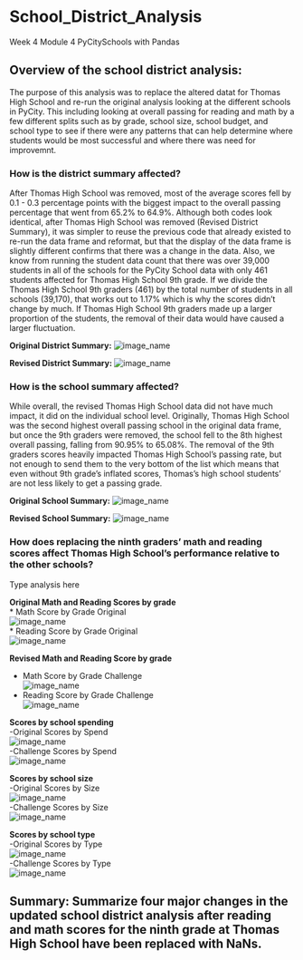 # School_District_Analysis
Week 4 Module 4 PyCitySchools with Pandas

## Overview of the school district analysis:
The purpose of this analysis was to replace the altered datat for Thomas High School and re-run the original analysis looking at the different schools in PyCity. This including looking at overall passing for reading and math by a few different splits such as by grade, school size, school budget, and school type to see if there were any patterns that can help determine where students would be most successful and where there was need for improvemnt. 


### How is the district summary affected?
After Thomas High School was removed, most of the average scores fell by 0.1 - 0.3 percentage points with the biggest impact to the overall passing percentage that went from 65.2% to 64.9%.  Although both codes look identical, after Thomas High School was removed (Revised District Summary), it was simpler to reuse the previous code that already existed to re-run the data frame and reformat, but that the display of the data frame is slightly different confirms that there was a change in the data.  Also, we know from running the student data count that there was over 39,000 students in all of the schools for the PyCity School data  with only 461 students affected for Thomas High School 9th grade. If we divide the Thomas High School 9th graders (461) by the total number of students in all schools (39,170), that works out to 1.17% which is why the scores didn’t change by much. If Thomas High School 9th graders made up a larger proportion of the students, the removal of their data would have caused a larger fluctuation.  

**Original District Summary:**
![image_name](Resources/school_summary_sorted_original.png)




**Revised District Summary:**
![image_name](Resources/school_summary_sorted_challenge.png)

### How is the school summary affected?
While overall, the revised Thomas High School data did not have much impact, it did on the individual school level. Originally, Thomas High School was the second highest overall passing school in the original data frame, but once the 9th graders were removed, the school fell to the 8th highest overall passing, falling from 90.95% to 65.08%. The removal of the 9th graders scores heavily impacted Thomas High School’s passing rate, but not enough to send them to the very bottom of the list which means that even without 9th grade’s inflated scores, Thomas’s high school students’ are not less likely to get a passing grade. 

**Original School Summary:**
![image_name](Resources/school_summary_sorted_original.png)

**Revised School Summary:**
![image_name](Resources/school_summary_sorted_challenge.png)


### How does replacing the ninth graders’ math and reading scores affect Thomas High School’s performance relative to the other schools?
  Type analysis here 
  
  **Original Math and Reading Scores by grade**  <br />
    * Math Score by Grade Original <br />
    ![image_name](Resources/Math_Score_by_Grade_Original.png)  <br />
    * Reading Score by Grade Original <br />
    ![image_name](Resources/Reading_Scores_by_Grade_Original.png)  <br />



  **Revised Math and Reading Score by grade**  <br />
   * Math Score by Grade Challenge <br />
  ![image_name](Resources/Math_Score_by_Grade_Challenge.png)  <br />
   * Reading Score by Grade Challenge <br />
  ![image_name](Resources/Reading_Score_by_Grade_Challenge.png) <br />
  
 **Scores by school spending**  <br />
    -Original Scores by Spend <br />
     ![image_name](Resources/Scores_by_Spending_Original.png) <br />
    -Challenge Scores by Spend <br />
     ![image_name](Resources/Scores_by_Spend_Challenge.png) <br />

  **Scores by school size**  <br />
    -Original Scores by Size <br />
     ![image_name](Resources/Scores_by_Size_Original.png) <br />
    -Challenge Scores by Size <br />
     ![image_name](Resources/Scores_by_School_Size_Challenge.png) <br />
     
  **Scores by school type**  <br />
    -Original Scores by Type <br />
     ![image_name](Resources/Schools_by_Type_Original.png) <br />
    -Challenge Scores by Type <br />
     ![image_name](Resources/Scores_by_Type_Challenge.png) <br />

## Summary: Summarize four major changes in the updated school district analysis after reading and math scores for the ninth grade at Thomas High School have been replaced with NaNs.
